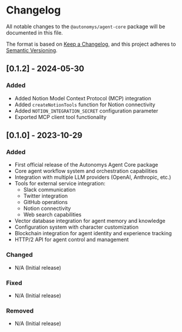 # Changelog

All notable changes to the `@autonomys/agent-core` package will be documented in this file.

The format is based on [Keep a Changelog](https://keepachangelog.com/en/1.0.0/),
and this project adheres to [Semantic Versioning](https://semver.org/spec/v2.0.0.html).

## [0.1.2] - 2024-05-30

### Added

- Added Notion Model Context Protocol (MCP) integration
- Added `createNotionTools` function for Notion connectivity
- Added `NOTION_INTEGRATION_SECRET` configuration parameter
- Exported MCP client tool functionality

## [0.1.0] - 2023-10-29

### Added

- First official release of the Autonomys Agent Core package
- Core agent workflow system and orchestration capabilities
- Integration with multiple LLM providers (OpenAI, Anthropic, etc.)
- Tools for external service integration:
  - Slack communication
  - Twitter integration
  - GitHub operations
  - Notion connectivity
  - Web search capabilities
- Vector database integration for agent memory and knowledge
- Configuration system with character customization
- Blockchain integration for agent identity and experience tracking
- HTTP/2 API for agent control and management

### Changed

- N/A (Initial release)

### Fixed

- N/A (Initial release)

### Removed

- N/A (Initial release)
